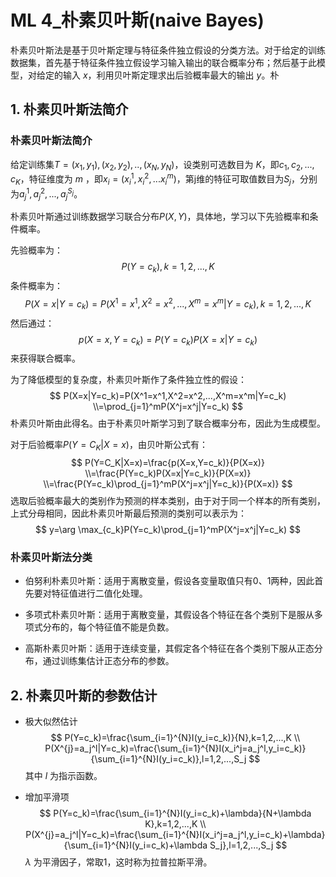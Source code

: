 # ML 4_朴素贝叶斯(naive Bayes)

朴素贝叶斯法是基于贝叶斯定理与特征条件独立假设的分类方法。对于给定的训练数据集，首先基于特征条件独立假设学习输入输出的联合概率分布；然后基于此模型，对给定的输入 $x$，利用贝叶斯定理求出后验概率最大的输出 $y$。朴

## 1. 朴素贝叶斯法简介

### 朴素贝叶斯法简介

给定训练集$T={(x_1,y_1),(x_2,y_2),..,(x_N,y_N)}$，设类别可选数目为 $K$，即$c_1,c_2,...,c_K$，特征维度为 $m$ ，即$x_i=(x_i^1,x_i^2,...x_i^m)$，第j维的特征可取值数目为$S_j$，分别为$a_j^1,a_j^2,...,a_j^{S_j}$。

朴素贝叶斯通过训练数据学习联合分布$P(X,Y)$，具体地，学习以下先验概率和条件概率。

先验概率为：
$$
P(Y=c_k),k=1,2,...,K
$$
条件概率为：
$$
P(X=x|Y=c_k)=P(X^1=x^1,X^2=x^2,...,X^m=x^m|Y=c_k),k=1,2,...,K
$$
然后通过：
$$
p(X=x,Y=c_k)=P(Y=c_k)P(X=x|Y=c_k)
$$
来获得联合概率。

为了降低模型的复杂度，朴素贝叶斯作了条件独立性的假设：
$$
P(X=x|Y=c_k)=P(X^1=x^1,X^2=x^2,...,X^m=x^m|Y=c_k)
\\=\prod_{j=1}^mP(X^j=x^j|Y=c_k)
$$
朴素贝叶斯由此得名。由于朴素贝叶斯学习到了联合概率分布，因此为生成模型。

对于后验概率$P(Y=C_K|X=x)$，由贝叶斯公式有：
$$
P(Y=C_K|X=x)=\frac{p(X=x,Y=c_k)}{P(X=x)}
\\=\frac{P(Y=c_k)P(X=x|Y=c_k)}{P(X=x)}
\\=\frac{P(Y=c_k)\prod_{j=1}^mP(X^j=x^j|Y=c_k)}{P(X=x)}
$$
选取后验概率最大的类别作为预测的样本类别，由于对于同一个样本的所有类别，上式分母相同，因此朴素贝叶斯最后预测的类别可以表示为：
$$
y=\arg \max_{c_k}P(Y=c_k)\prod_{j=1}^mP(X^j=x^j|Y=c_k)
$$

### 朴素贝叶斯法分类

- 伯努利朴素贝叶斯：适用于离散变量，假设各变量取值只有0、1两种，因此首先要对特征值进行二值化处理。

- 多项式朴素贝叶斯：适用于离散变量，其假设各个特征在各个类别下是服从多项式分布的，每个特征值不能是负数。

- 高斯朴素贝叶斯：适用于连续变量，其假定各个特征在各个类别下服从正态分布，通过训练集估计正态分布的参数。


## 2. 朴素贝叶斯的参数估计

- 极大似然估计
  $$
  P(Y=c_k)=\frac{\sum_{i=1}^{N}I(y_i=c_k)}{N},k=1,2,...,K
  \\ P(X^{j}=a_j^l|Y=c_k)=\frac{\sum_{i=1}^{N}I(x_i^j=a_j^l,y_i=c_k)}{\sum_{i=1}^{N}I(y_i=c_k)},l=1,2,...,S_j
  $$
  其中 $l$ 为指示函数。

- 增加平滑项
  $$
  P(Y=c_k)=\frac{\sum_{i=1}^{N}I(y_i=c_k)+\lambda}{N+\lambda K},k=1,2,...,K
  \\ P(X^{j}=a_j^l|Y=c_k)=\frac{\sum_{i=1}^{N}I(x_i^j=a_j^l,y_i=c_k)+\lambda}{\sum_{i=1}^{N}I(y_i=c_k)+\lambda S_j},l=1,2,...,S_j
  $$
  $\lambda$ 为平滑因子，常取1，这时称为拉普拉斯平滑。

